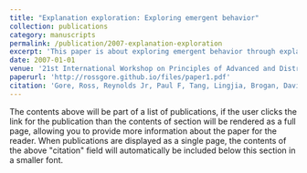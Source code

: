 ```yaml
---
title: "Explanation exploration: Exploring emergent behavior"
collection: publications
category: manuscripts
permalink: /publication/2007-explanation-exploration
excerpt: 'This paper is about exploring emergent behavior through explanation exploration. A case study with agent-based modeling is presented.'
date: 2007-01-01
venue: '21st International Workshop on Principles of Advanced and Distributed Simulation (PADS'07)'
paperurl: 'http://rossgore.github.io/files/paper1.pdf'
citation: 'Gore, Ross, Reynolds Jr, Paul F, Tang, Lingjia, Brogan, David C. (2007). "Explanation exploration: Exploring emergent behavior." <i>21st International Workshop on Principles of Advanced and Distributed Simulation (PADS'07)</i>. 113-122.'
---
```


The contents above will be part of a list of publications, if the user clicks the link for the publication than the contents of section will be rendered as a full page, allowing you to provide more information about the paper for the reader. When publications are displayed as a single page, the contents of the above "citation" field will automatically be included below this section in a smaller font.